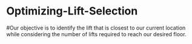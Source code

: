 # Optimizing-Lift-Selection
#Our objective is to identify the lift that is closest to our current location while considering the number of lifts required to reach our desired floor.

